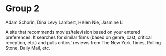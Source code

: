 <h1>Group 2</h1>

Adam Schorin, Dina Levy Lambert, Helen Nie, Jasmine Li

A site that recommends movies/television based on your entered preferences. It searches for similar films (based on genre, cast, critical reception, etc.) and pulls critics' reviews from The New York Times, Rolling Stone, Daily Mail, etc.